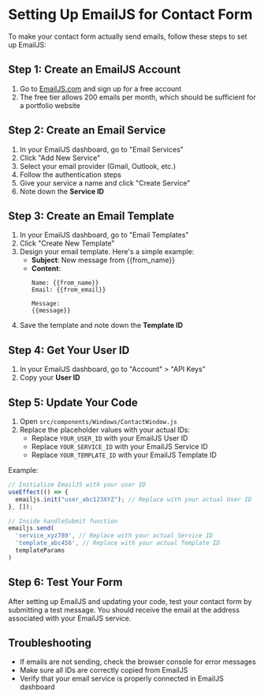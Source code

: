# Setting Up EmailJS for Contact Form

To make your contact form actually send emails, follow these steps to set up EmailJS:

## Step 1: Create an EmailJS Account

1. Go to [EmailJS.com](https://www.emailjs.com/) and sign up for a free account
2. The free tier allows 200 emails per month, which should be sufficient for a portfolio website

## Step 2: Create an Email Service

1. In your EmailJS dashboard, go to "Email Services"
2. Click "Add New Service"
3. Select your email provider (Gmail, Outlook, etc.)
4. Follow the authentication steps
5. Give your service a name and click "Create Service"
6. Note down the **Service ID**

## Step 3: Create an Email Template

1. In your EmailJS dashboard, go to "Email Templates"
2. Click "Create New Template"
3. Design your email template. Here's a simple example:
   - **Subject**: New message from {{from_name}}
   - **Content**:
     ```
     Name: {{from_name}}
     Email: {{from_email}}
     
     Message:
     {{message}}
     ```
4. Save the template and note down the **Template ID**

## Step 4: Get Your User ID

1. In your EmailJS dashboard, go to "Account" > "API Keys"
2. Copy your **User ID**

## Step 5: Update Your Code

1. Open `src/components/Windows/ContactWindow.js`
2. Replace the placeholder values with your actual IDs:
   - Replace `YOUR_USER_ID` with your EmailJS User ID
   - Replace `YOUR_SERVICE_ID` with your EmailJS Service ID
   - Replace `YOUR_TEMPLATE_ID` with your EmailJS Template ID

Example:
```javascript
// Initialize EmailJS with your user ID
useEffect(() => {
  emailjs.init("user_abc123XYZ"); // Replace with your actual User ID
}, []);

// Inside handleSubmit function
emailjs.send(
  'service_xyz789', // Replace with your actual Service ID
  'template_abc456', // Replace with your actual Template ID
  templateParams
)
```

## Step 6: Test Your Form

After setting up EmailJS and updating your code, test your contact form by submitting a test message. You should receive the email at the address associated with your EmailJS service.

## Troubleshooting

- If emails are not sending, check the browser console for error messages
- Make sure all IDs are correctly copied from EmailJS
- Verify that your email service is properly connected in EmailJS dashboard 